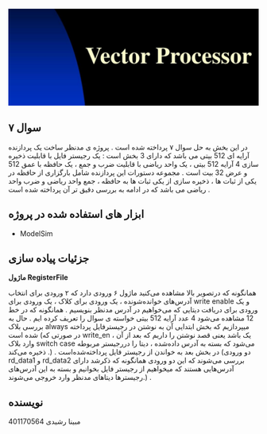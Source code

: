 
![Project Logo](logo.png)

## سوال ۷
در این بخش به حل سوال ۷ پرداخته شده است . پروژه ی مدنظر ساخت یک پردازنده آرایه ای 512 بیتی می باشد که دارای 3 بخش است : یک رجیستر فایل با قابلیت ذخیره سازی 4 آرایه 512 بیتی ، یک واحد ریاضی با قابلیت ضرب و جمع ، یک حافظه با عمق 512 و عرض 32 بیت است . مجموعه دستورات این پردازنده شامل بارگزاری از حافظه در یکی از ثبات ها ، ذخیره سازی از یکی ثبات ها به حافظه ، جمع واحد ریاضی و ضرب واحد ریاضی می باشد که در ادامه به بررسی دقیق تر آن پرداخته شده است . 
## ابزار های استفاده شده در پروژه
- ModelSim
## جزئیات پیاده سازی
**ماژول RegisterFile**

همانگونه که درتصویر بالا مشاهده می‌کنید ماژول ۶ ورودی دارد که ۲ ورودی برای انتخاب آدرس‌های خوانده‌شونده ، یک ورودی برای کلاک ، یک ورودی برای write enable و یک ورودی برای دریافت دیتایی که می‌خواهیم در آدرس مدنظر بنویسیم . همانگونه که در خط 12 مشاهده می‌شود 4 عدد آرایه 512 بیتی خواسته ی سوال را تعریف کرده ایم . حال به بررسی بلاک always میپردازیم که بخش ابتدایی آن به نوشتن در رجیسترفایل پرداخته شده‌‌ است (در صورتی که write_en ، یک باشد یعنی قصد نوشتن را داریم که بعد از آن وارد بلاک switch case می‌شود که بسته به آدرس داده‌شده ، دیتا را دررجیستر مربوطه ذخیره می‌کند .) . در بخش بعد به خواندن از رجیستر فایل پرداخته‌شده‌است (دو ورودی rd_data1 و rd_data2 بررسی می‌شوند که این دو ورودی همانگونه که ذکر‌شد دارای آدرس‌هایی هستند که میخواهیم از رجیستر فایل بخوانیم و بسته به این آدرس‌های رجیسترها دیتاهای مدنظر وارد خروجی می‌شوند.) .

## نویسنده
مبینا رشیدی 401170564
